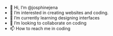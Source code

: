 - 👋 Hi, I’m @josphinejena
- 👀 I’m interested in creating websites and coding.
- 🌱 I’m currently learning designing interfaces
- 💞️ I’m looking to collaborate on coding
- 📫 How to reach me in coding

<!---
josphinejena/josphinejena is a ✨ special ✨ repository because its `README.md` (this file) appears on your GitHub profile.
You can click the Preview link to take a look at your changes.
--->
